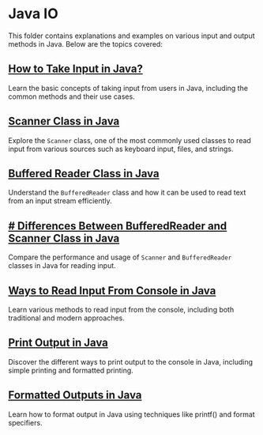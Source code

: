 # Java IO

This folder contains explanations and examples on various input and output methods in Java. Below are the topics covered:

## [How to Take Input in Java?](https://github.com/RanaSmarty/Java-Learning/blob/main/Java%20IO/Input%20Method/InputMethod.md)
Learn the basic concepts of taking input from users in Java, including the common methods and their use cases.

## [Scanner Class in Java](https://github.com/RanaSmarty/Java-Learning/blob/main/Java%20IO/Scanner%20Class/ScannerClass.md)
Explore the `Scanner` class, one of the most commonly used classes to read input from various sources such as keyboard input, files, and strings.

## [Buffered Reader Class in Java](https://github.com/RanaSmarty/Java-Learning/tree/main/Java%20IO/Buffered%20Reader%20Class)
Understand the `BufferedReader` class and how it can be used to read text from an input stream efficiently.

## [# Differences Between BufferedReader and Scanner Class in Java]()
Compare the performance and usage of `Scanner` and `BufferedReader` classes in Java for reading input.

## [Ways to Read Input From Console in Java]()
Learn various methods to read input from the console, including both traditional and modern approaches.

## [Print Output in Java]()
Discover the different ways to print output to the console in Java, including simple printing and formatted printing.

## [Formatted Outputs in Java]()
Learn how to format output in Java using techniques like printf() and format specifiers.
